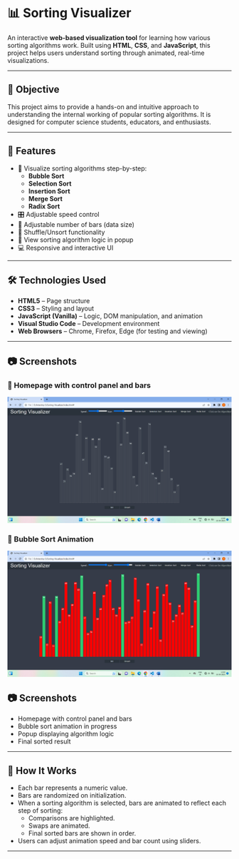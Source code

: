 # 📊 Sorting Visualizer

An interactive **web-based visualization tool** for learning how various sorting algorithms work. Built using **HTML**, **CSS**, and **JavaScript**, this project helps users understand sorting through animated, real-time visualizations.

---

## 🎯 Objective

This project aims to provide a hands-on and intuitive approach to understanding the internal working of popular sorting algorithms. It is designed for computer science students, educators, and enthusiasts.

---

## 🚀 Features

- 📌 Visualize sorting algorithms step-by-step:
  - **Bubble Sort**
  - **Selection Sort**
  - **Insertion Sort**
  - **Merge Sort**
  - **Radix Sort**
- 🎛️ Adjustable speed control
- 📐 Adjustable number of bars (data size)
- 🔁 Shuffle/Unsort functionality
- 🧠 View sorting algorithm logic in popup
- 💻 Responsive and interactive UI

---

## 🛠️ Technologies Used

- **HTML5** – Page structure
- **CSS3** – Styling and layout
- **JavaScript (Vanilla)** – Logic, DOM manipulation, and animation
- **Visual Studio Code** – Development environment
- **Web Browsers** – Chrome, Firefox, Edge (for testing and viewing)

---

## 📷 Screenshots

### 🔹 Homepage with control panel and bars
![Home Page](images/homepage.png)

### 🔹 Bubble Sort Animation
![Bubble Sort](images/bubblesort_1.png)


## 📷 Screenshots

- Homepage with control panel and bars
- Bubble sort animation in progress
- Popup displaying algorithm logic
- Final sorted result

---

## 🧠 How It Works

- Each bar represents a numeric value.
- Bars are randomized on initialization.
- When a sorting algorithm is selected, bars are animated to reflect each step of sorting:
  - Comparisons are highlighted.
  - Swaps are animated.
  - Final sorted bars are shown in order.
- Users can adjust animation speed and bar count using sliders.

---


